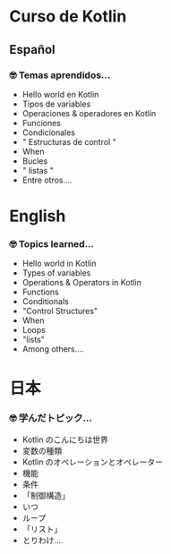 # Curso de Kotlin
## Español
### 🤓 Temas aprendidos...

<ul>
<li>Hello world en Kotlin</li>
<li>Tipos de variables</li>
<li>Operaciones & operadores en Kotlin</li>
<li>Funciones</li>
<li>Condicionales</li>
<li>" Estructuras de control "</li>
<li>When</li>
<li>Bucles</li>
<li>" listas "</li>
<li>Entre otros....</li>
</ul>

# English
### 🤓 Topics learned...

<ul>
<li>Hello world in Kotlin</li>
<li>Types of variables</li>
<li>Operations & Operators in Kotlin</li>
<li>Functions</li>
<li>Conditionals</li>
<li>"Control Structures"</li>
<li>When</li>
<li>Loops</li>
<li>"lists"</li>
<li>Among others....</li>
</ul>
 
# 日本
### 🤓 学んだトピック...

<ul>
<li>Kotlin のこんにちは世界</li>
<li>変数の種類</li>
<li>Kotlin のオペレーションとオペレーター</li>
<li>機能</li>
<li>条件</li>
<li>「制御構造」</li>
<li>いつ</li>
<li>ループ</li>
<li>「リスト」</li>
<li>とりわけ....</li>
</ul>

